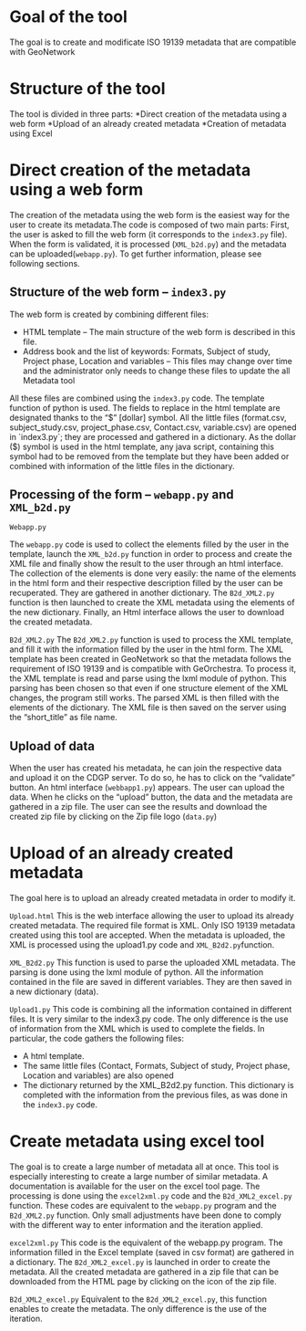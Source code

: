 # Goal of the tool

The goal is to create and modificate ISO 19139 metadata that are compatible with GeoNetwork

# Structure of the tool

The tool is divided in three parts:
*Direct creation of the metadata using a web form
*Upload of an already created metadata
*Creation of metadata using Excel

# Direct creation of the metadata using a web form
The creation of the metadata using the web form is the easiest way for the user to create its metadata.The code is composed of two main parts: First, the user is asked to fill the web form (it corresponds to the `index3.py` file). When the form is validated, it is processed (`XML_b2d.py`) and the metadata can be uploaded(`webapp.py`). To get further information, please see following sections.

## Structure of the web form – `index3.py`
The web form is created by combining different files:
* HTML template – The main structure of the web form is described in this file.
* Address book and the list of keywords: Formats, Subject of study, Project phase, Location and variables – This files may change over time and the administrator only needs to change these files to update the all Metadata tool

All these files are combined using the `index3.py` code. The template function of python is used. The fields to replace in the html template are designated thanks to the “$” [dollar] symbol. All the little files (format.csv, subject_study.csv, project_phase.csv, Contact.csv, variable.csv) are opened in `index3.py`; they are processed and gathered in a dictionary. As the dollar ($) symbol is used in the html template, any java script, containing this symbol had to be removed from the template but they have been added or combined with information of the little files in the dictionary.

## Processing of the form – `webapp.py` and `XML_b2d.py`
`Webapp.py`

The `webapp.py` code is used to collect the elements filled by the user in the template, launch the `XML_b2d.py` function in order to process and create the XML file and finally show the result to the user through an html interface. The collection of the elements is done very easily: the name of the elements in the html form and their respective description filled by the user can be recuperated. They are gathered in another dictionary. The `B2d_XML2.py` function is then launched to create the XML metadata using the elements of the new dictionary. Finally, an Html interface allows the user to download the created metadata.

`B2d_XML2.py`
The `B2d_XML2.py` function is used to process the XML template, and fill it with the information filled by the user in the html form. The XML template has been created in GeoNetwork so that the metadata follows the requirement of ISO 19139 and is compatible with GeOrchestra. To process it, the XML template is read and parse using the lxml module of python. This parsing has been chosen so that even if one structure element of the XML changes, the program still works. The parsed XML is then filled with the elements of the dictionary. The XML file is then saved on the server using the “short_title” as file name.

## Upload of data
When the user has created his metadata, he can join the respective data and upload it on the CDGP server. To do so, he has to click on the “validate” button. An html interface (`webbapp1.py`) appears. The user can upload the data. When he clicks on the “upload” button, the data and the metadata are gathered in a zip file. The user can see the results and download the created zip file by clicking on the Zip file logo (`data.py`)

# Upload of an already created metadata
The goal here is to upload an already created metadata in order to modify it.

`Upload.html`
This is the web interface allowing the user to upload its already created metadata. The required file format is XML. Only ISO 19139 metadata created using this tool are accepted. When the metadata is uploaded, the XML is processed using the upload1.py code and `XML_B2d2.py`function.

`XML_B2d2.py`
This function is used to parse the uploaded XML metadata. The parsing is done using the lxml module of python. All the information contained in the file are saved in different variables. They are then saved in a new dictionary (data).

`Upload1.py`
This code is combining all the information contained in different files. It is very similar to the index3.py
code. The only difference is the use of information from the XML which is used to complete the fields.
In particular, the code gathers the following files:
* A html template.
* The same little files (Contact, Formats, Subject of study, Project phase, Location and variables) are also opened
* The dictionary returned by the XML_B2d2.py function. This dictionary is completed with the information from the previous files, as was done in the `index3.py` code.

# Create metadata using excel tool
The goal is to create a large number of metadata all at once. This tool is especially interesting to create a large number of similar metadata. A documentation is available for the user on the excel tool page. The processing is done using the `excel2xml.py` code and the `B2d_XML2_excel.py` function. These codes are equivalent to the `webapp.py` program and the `B2d_XML2.py` function. Only small adjustments have been done to comply with the different way to enter information and the iteration applied.

`excel2xml.py`
This code is the equivalent of the webapp.py program. The information filled in the Excel template (saved in csv format) are gathered in a dictionary. The `B2d_XML2_excel.py` is launched in order to create the metadata. All the created metadata are gathered in a zip file that can be downloaded from the HTML page by clicking on the icon of the zip file.

`B2d_XML2_excel.py`
Equivalent to the `B2d_XML2_excel.py`, this function enables to create the metadata. The only
difference is the use of the iteration.
